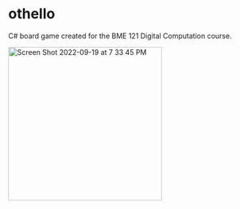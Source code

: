 # othello

C# board game created for the BME 121 Digital Computation course.

<img width="309" alt="Screen Shot 2022-09-19 at 7 33 45 PM" src="https://user-images.githubusercontent.com/68434174/191137014-3d2bdd34-67f6-44cb-b71e-44a3f5858297.png">
